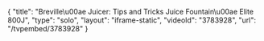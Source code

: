 {
    "title": "Breville\u00ae Juicer: Tips and Tricks Juice Fountain\u00ae Elite 800J",
    "type": "solo",
    "layout": "iframe-static",
    "videoId": "3783928",
    "url": "\/tvpembed\/3783928"
}
